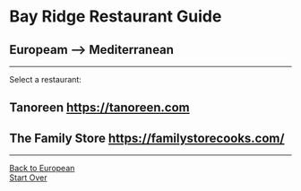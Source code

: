 # Bay Ridge Restaurant Guide
## Europeam --> Mediterranean
---
Select a restaurant:
## Tanoreen https://tanoreen.com
## The Family Store https://familystorecooks.com/
---
[Back to European](european.md)
<br>
[Start Over](../home.md)